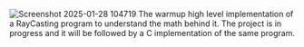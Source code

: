 ![Screenshot 2025-01-28 104719](https://github.com/user-attachments/assets/85f859aa-7712-4851-8692-8926c24e23c3)
The warmup high level implementation of a RayCasting program to understand the math behind it.
The project is in progress and it will be followed by a C implementation of the same program.
